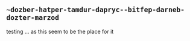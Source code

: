 ## `~dozber-hatper-tamdur-dapryc--bitfep-darneb-dozter-marzod`
testing ... as this seem to be the place for it 